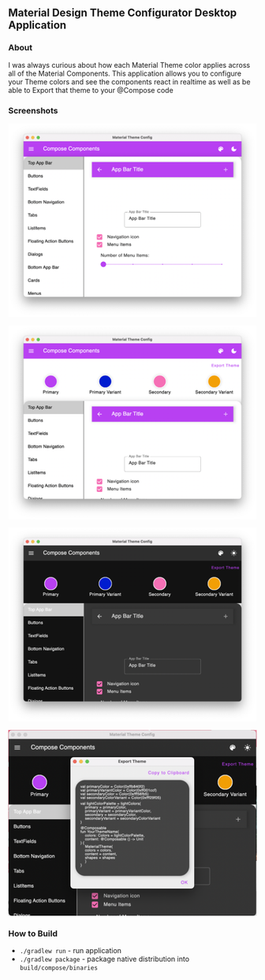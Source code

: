## Material Design Theme Configurator Desktop Application ##

### About ###
I was always curious about how each Material Theme color applies across all of the Material Components.
This application allows you to configure your Theme colors and see the components react in realtime as well as be able to
Export that theme to your @Compose code

### Screenshots ###
![MainScreen](/demo/mainscreen.png)

![Backdrop](/demo/backdrop_extended.png)

![BackDrop Dark](/demo/backdrop_extended_dark.png)

![Share](/demo/share.png)

### How to Build ###
- `./gradlew run` - run application
- `./gradlew package` - package native distribution into `build/compose/binaries`
